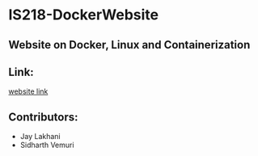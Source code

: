 # IS218-DockerWebsite

## Website on Docker, Linux and Containerization

## Link:
[website link](https://jaylakhani14.github.io/mywebsite/)

## Contributors:
- Jay Lakhani
- Sidharth Vemuri

